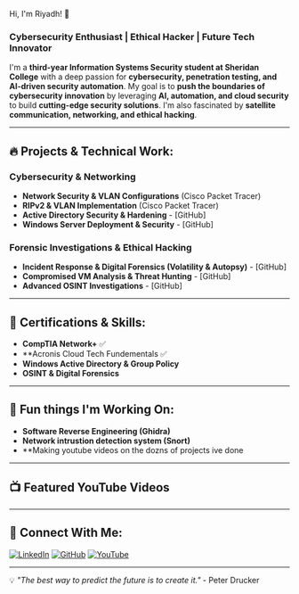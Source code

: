  Hi, I'm Riyadh! 👋
### Cybersecurity Enthusiast | Ethical Hacker | Future Tech Innovator

I'm a **third-year Information Systems Security student at Sheridan College** with a deep passion for **cybersecurity, penetration testing, and AI-driven security automation**. My goal is to **push the boundaries of cybersecurity innovation** by leveraging **AI, automation, and cloud security** to build **cutting-edge security solutions**. I'm also fascinated by **satellite communication, networking, and ethical hacking**.

---

## 🔥 Projects & Technical Work:

### **Cybersecurity & Networking**
- **Network Security & VLAN Configurations** (Cisco Packet Tracer)
- **RIPv2 & VLAN Implementation** (Cisco Packet Tracer)
- **Active Directory Security & Hardening** - [GitHub]
- **Windows Server Deployment & Security** - [GitHub]



### **Forensic Investigations & Ethical Hacking**
- **Incident Response & Digital Forensics (Volatility & Autopsy)** - [GitHub]
- **Compromised VM Analysis & Threat Hunting** - [GitHub]
- **Advanced OSINT Investigations** - [GitHub]

---

## 📜 Certifications & Skills:
- **CompTIA Network+** ✅
- **Acronis Cloud Tech Fundementals ✅
- **Windows Active Directory & Group Policy**
- **OSINT & Digital Forensics**

---

## 🚀 Fun things I'm Working On:
- **Software Reverse Engineering (Ghidra)**
- **Network intrustion detection system (Snort)**
- **Making youtube videos on the dozns of projects ive done
---

## 📺 Featured YouTube Videos


---

## 🔗 Connect With Me:
[![LinkedIn](https://img.shields.io/badge/LinkedIn-Profile-blue?style=flat&logo=linkedin)](https://linkedin.com/in/riyadhal)
[![GitHub](https://img.shields.io/badge/GitHub-Projects-black?style=flat&logo=github)](https://github.com/yourgithubusername)
[![YouTube](https://img.shields.io/badge/YouTube-Subscribe-red?style=flat&logo=youtube)](https://www.youtube.com/c/yourchannel)

---

💡 *"The best way to predict the future is to create it."* - Peter Drucker
